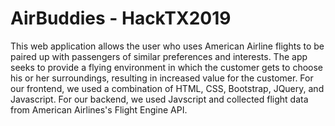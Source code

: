 # AirBuddies - HackTX2019

This web application allows the user who uses American Airline flights to be paired up with passengers of similar preferences and interests. The app seeks to provide a flying environment in which the customer gets to choose his or her surroundings, resulting in increased value for the customer. For our frontend, we used a combination of HTML, CSS, Bootstrap, JQuery, and Javascript. For our backend, we used Javscript and collected flight data from American Airlines's Flight Engine API.
